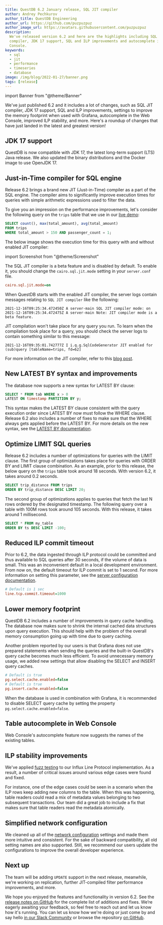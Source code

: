 ```yaml
---
title: QuestDB 6.2 January release, SQL JIT compiler
author: Andrey Pechkurov
author_title: QuestDB Engineering
author_url: https://github.com/puzpuzpuz
author_image_url: https://avatars.githubusercontent.com/puzpuzpuz
description:
  We've released version 6.2 and here are the highlights including SQL JIT
  compiler, JDK 17 support, SQL and ILP improvements and autocomplete in the Web
  Console.
keywords:
  - sql
  - jit
  - performance
  - timeseries
  - database
image: /img/blog/2022-01-27/banner.png
tags: [release]
---
```


import Banner from "@theme/Banner"

<Banner
  alt="Latest features in QuestDB version 6.2 including SQL JIT compiler"
  height={360}
  src="/img/blog/2022-01-27/banner.png"
  width={650}
/>

We've just published 6.2 and it includes a lot of changes, such as SQL JIT
compiler, JDK 17 support, SQL and ILP improvements, settings to improve the
memory footprint when used with Grafana, autocomplete in the Web Console,
improved ILP stability, and more. Here's a roundup of changes that have just
landed in the latest and greatest version!

<!--truncate-->

## JDK 17 support

QuestDB is now compatible with JDK 17, the latest long-term support (LTS) Java
release. We also updated the binary distributions and the Docker image to use
OpenJDK 17.

## Just-in-Time compiler for SQL engine

Release 6.2 brings a brand new JIT (Just-in-Time) compiler as a part of the SQL
engine. The compiler aims to significantly improve execution times for queries
with simple arithmetic expressions used to filter the data.

To give you an impression on the performance improvements, let's consider the
following query on the `trips` table that we use in our
[live demo](https://demo.questdb.io/):

```sql
SELECT count(), max(total_amount), avg(total_amount)
FROM trips
WHERE total_amount > 150 AND passenger_count = 1;
```

The below image shows the execution time for this query with and without enabled
JIT compiler:

import Screenshot from "@theme/Screenshot"

<Screenshot
  alt="A diagram comparing query execution times with JIT enabled and disabled"
  title="Query execution times with JIT enabled and disabled"
  height={598}
  src="/img/blog/2022-01-12/cold-v-hot-run-two.png"
  width={650}
/>

The SQL JIT compiler is a beta feature and is disabled by default. To enable it,
you should change the `cairo.sql.jit.mode` setting in your `server.conf` file.

```ini title="path/to/server.conf"
cairo.sql.jit.mode=on
```

When QuestDB starts with the enabled JIT compiler, the server logs contain
messages relating to `SQL JIT compiler` like the following:

```log
2021-12-16T09:25:34.472450Z A server-main SQL JIT compiler mode: on
2021-12-16T09:25:34.472475Z A server-main Note: JIT compiler mode is a beta feature.
```

JIT compilation won't take place for any query you run. To learn when the
compilation took place for a query, you should check the server logs to contain
something similar to this message:

```log
2021-12-16T09:35:01.742777Z I i.q.g.SqlCodeGenerator JIT enabled for (sub)query [tableName=trips, fd=62]
```

For more information on the JIT compiler, refer to this
[blog post](https://questdb.io/blog/2022/01/12/jit-sql-compiler).

## New LATEST BY syntax and improvements

The database now supports a new syntax for LATEST BY clause:

```sql
SELECT * FROM tab WHERE x > 0
LATEST ON timestamp PARTITION BY y;
```

This syntax makes the LATEST BY clause consistent with the query execution order
since LATEST BY now must follow the WHERE clause. Release 6.2 also includes a
number of fixes to make sure that the WHERE always gets applied before the
LATEST BY. For more details on the new syntax, see the
[LATEST BY documentation](/docs/reference/sql/latest-on).

## Optimize LIMIT SQL queries

Release 6.2 includes a number of optimizations for queries with the LIMIT
clause. The first group of optimizations takes place for queries with ORDER BY
and LIMIT clause combination. As an example, prior to this release, the below
query on the `trips` table took around 18 seconds. With version 6.2, it takes
around 0.2 seconds.

```sql
SELECT trip_distance FROM trips
ORDER BY trip_distance DESC LIMIT 20;
```

The second group of optimizations applies to queries that fetch the last N rows
ordered by the designated timestamp. The following query over a table with 100M
rows took around 105 seconds. With this release, it takes around 1 millisecond.

```sql
SELECT * FROM my_table
ORDER BY ts DESC LIMIT -100;
```

## Reduced ILP commit timeout

Prior to 6.2, the data ingested through ILP protocol could be committed and thus
available to SQL queries after 30 seconds, if the volume of data is small. This
was an inconvenient default in a local development environment. From now on, the
default timeout for ILP commit is set to 1 second. For more information on
setting this parameter, see the
[server configuration documentation](/docs/reference/configuration).

```ini title="/path/to/server.conf"
# Default is 1 sec
line.tcp.commit.timeout=1000
```

## Lower memory footprint

QuestDB 6.2 includes a number of improvements in query cache handling. The
database now makes sure to shrink the internal cached data structures upon query
execution. This should help with the problem of the overall memory consumption
going up with time due to query caching.

Another problem reported by our users is that Grafana does not use prepared
statements when sending the queries and the built-in QuestDB's query cache
becomes much less efficient. To avoid unnecessary memory usage, we added new
settings that allow disabling the SELECT and INSERT query caches.

```ini title="/path/to/server.conf"
# Default is true
pg.select.cache.enabled=false
# Default is true
pg.insert.cache.enabled=false
```

When the database is used in combination with Grafana, it is recommended to
disable SELECT query cache by setting the property
`pg.select.cache.enabled=false`.

## Table autocomplete in Web Console

Web Console's autocomplete feature now suggests the names of the existing
tables.

<Screenshot
  alt="Query execution time benchmark"
  title="Query execution time benchmark"
  height={191}
  src="/img/blog/2022-01-27/table-autocomplete.png"
  width={650}
/>

## ILP stability improvements

We've applied [fuzz testing](https://en.wikipedia.org/wiki/Fuzzing) to our
Influx Line Protocol implementation. As a result, a number of critical issues
around various edge cases were found and fixed.

For instance, one of the edge cases could be seen in a scenario when the ILP
rows keep adding new columns to the table. When this was happening, table
readers could read a mix of metadata values belonging to two subsequent
transactions. Our team did a great job to include a fix that makes sure that
table readers read the metadata atomically.

## Simplified network configuration

We cleaned up all of the
[network configuration](/docs/operations/capacity-planning#network-configuration)
settings and made them more intuitive and consistent. For the sake of backward
compatibility, all old setting names are also supported. Still, we recommend our
users update the configurations to improve the overall developer experience.

## Next up

The team will be adding `UPDATE` support in the next release, meanwhile, we're
working on replication, further JIT-compiled filter performance improvements,
and more.

We hope you enjoyed the features and functionality in version 6.2. See the
[release notes on GitHub](https://github.com/questdb/questdb/releases/tag/6.2)
for the complete list of additions and fixes. We’re eagerly awaiting your
feedback, so feel free to reach out and let us know how it's running. You can
let us know how we're doing or just come by and say hello
[in our Slack Community]({@slackUrl@}) or browse the repository
[on GitHub]({@githubUrl@}).
